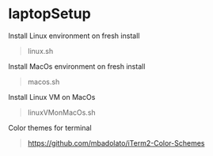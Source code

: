 # laptopSetup

Install Linux environment on fresh install
> linux.sh

Install MacOs environment on fresh install
> macos.sh

Install Linux VM on MacOs
> linuxVMonMacOs.sh

Color themes for terminal
> https://github.com/mbadolato/iTerm2-Color-Schemes
